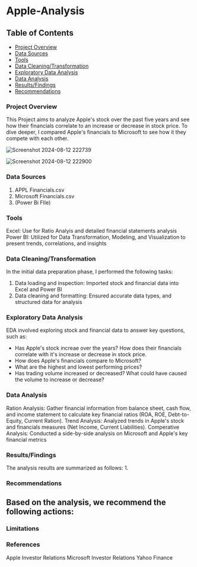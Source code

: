 # Apple-Analysis

## Table of Contents

- [Project Overview](#project-overview)
- [Data Sources](#Data-Sources)
- [Tools](Tools)
- [Data Cleaning/Transformation](Data-Cleaning/Transformation)
- [Exploratory Data Analysis](Exploratory-Data-Analysis)
- [Data Analysis](Data-Analysis)
- [Results/Findings](Results/Findings)
- [Recommendations](#recommendations)

### Project Overview
This Project aims to analyze Apple's stock over the past five years and see how their financials correlate to an increase or decrease in stock price. To dive deeper, I compared Apple's financials to Microsoft to see how it they compete with each other.

![Screenshot 2024-08-12 222739](https://github.com/user-attachments/assets/00a58dcc-6434-45bb-8182-0419d1ec8157)

![Screenshot 2024-08-12 222900](https://github.com/user-attachments/assets/c37c900b-19f7-40bb-94e5-e6b55da6b62b)

### Data Sources
1. APPL Financials.csv
2. Microsoft Financials.csv
3. (Power Bi FIle)

### Tools
Excel: Use for Ratio Analyis and detailed financial statements analysis
Power BI: Utilized for Data Transformation, Modeling, and Visualization to present trends, correlations, and insights

### Data Cleaning/Transformation 

In the initial data preparation phase, I performed the following tasks:
 1. Data loading and inspection: Imported stock and financial data into Excel and Power BI
 2. Data cleaning and formatting: Ensured accurate data types, and structured data for analysis 


### Exploratory Data Analysis

EDA involved exploring stock and financial data to answer key questions, such as:

 - Has Apple's stock increae over the years? How does their financials correlate with it's increase or decrease in stock price.
 - How does Apple's financials compare to Microsoft? 
 - What are the highest and lowest performing prices?
 - Has trading volume increased or decreased? What could have caused the volume to increase or decrease?
 

### Data Analysis

Ration Analysis: Gather financial information from balance sheet, cash flow, and income statement to calculate key financial ratios (ROA, ROE, Debt-to-Equity, Current Ration).
Trend Analysis: Analyzed trends in Apple's stock and financials measures (Net Income, Current Liabilities).
Comperative Analysis: Conducted a side-by-side analysis on Microsoft and Apple's key financial metrics



### Results/Findings

The analysis results are summarized as follows:
 1.


### Recommendations

 Based on the analysis, we recommend the following actions:
 -


### Limitations


### References
Apple Investor Relations
Microsoft Investor Relations
Yahoo Finance
